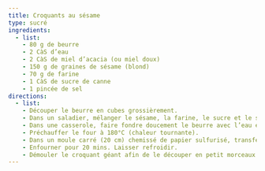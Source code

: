 ```yaml
---
title: Croquants au sésame
type: sucré
ingredients:
  - list:
    - 80 g de beurre
    - 2 CàS d’eau
    - 2 CàS de miel d’acacia (ou miel doux)
    - 150 g de graines de sésame (blond)
    - 70 g de farine
    - 1 CàS de sucre de canne
    - 1 pincée de sel
directions:
  - list:
    - Découper le beurre en cubes grossièrement.
    - Dans un saladier, mélanger le sésame, la farine, le sucre et le sel.
    - Dans une casserole, faire fondre doucement le beurre avec l’eau et le miel liquide. Hors du feu, verser la préparation sèche. Bien mélanger l’ensemble avec une cuillère en bois.
    - Préchauffer le four à 180°C (chaleur tournante).
    - Dans un moule carré (20 cm) chemissé de papier sulfurisé, transférer la préparation. Bien tasser avec le dos de la cuillère en bois ou du bout des doigts.
    - Enfourner pour 20 mins. Laisser refroidir.
    - Démouler le croquant géant afin de le découper en petit morceaux à l’aide d’un couteau bien aiguisé.
---
```

